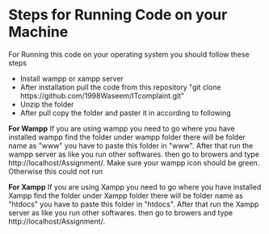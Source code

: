 <h1>Steps for Running Code on your Machine</h1>

For Running this code on your operating system you should follow these steps
<ul>
  <li>Install wampp or xampp server </li>
  <li>After installation pull the code from this repository "git clone https://github.com/1998Waseem/ITcomplaint.git"
</li>
  <li>Unzip the folder</li>
  <li>After pull copy the folder and paster it in according to following </li>
</ul>



<b>For Wampp</b>
If you are using wampp you need to go where you have installed wampp find the folder under wampp folder there will be folder name as "www"
you have to paste this folder in "www". After that run the wampp server as like you run other softwares. then go to browers and type 
http://localhost/Assignment/. Make sure your wampp icon should be green. Otherwise this could not run

<b>For Xampp</b>
If you are using Xampp you need to go where you have installed Xampp find the folder under Xampp folder there will be folder name as "htdocs"
you have to paste this folder in "htdocs". After that run the Xampp server as like you run other softwares. then go to browers and type 
http://localhost/Assignment/.

